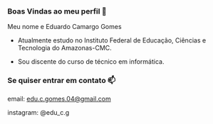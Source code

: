 ### Boas Vindas ao meu perfil 💓
Meu nome e Eduardo Camargo Gomes

- Atualmente estudo no Instituto Federal de Educação, Ciências e Tecnologia do Amazonas-CMC.

- Sou discente do curso de técnico em informática.

### Se quiser entrar em contato 📫
email: edu.c.gomes.04@gmail.com

instagram: @edu_c.g
